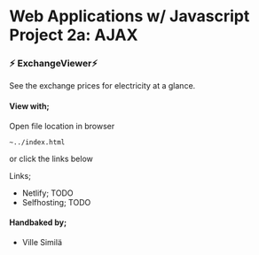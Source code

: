 # Web Applications w/ Javascript Project 2a: AJAX
### :zap: ExchangeViewer:zap:

See the exchange prices for electricity at a glance.

#### View with;
Open file location in browser
```
~../index.html
```

or click the links below

Links;
- Netlify; TODO
- Selfhosting; TODO


#### Handbaked by;
* Ville Similä
